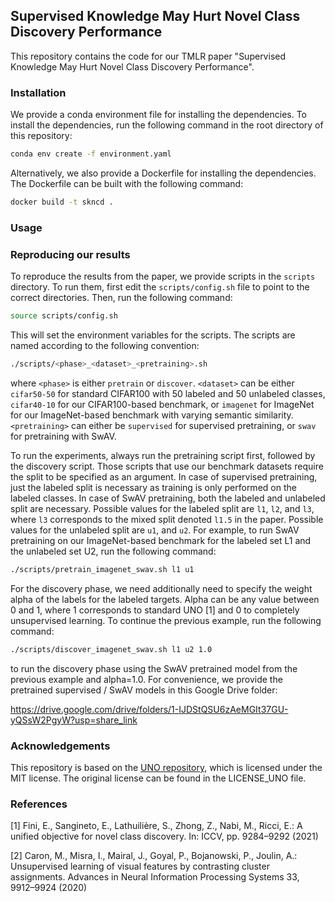 ## Supervised Knowledge May Hurt Novel Class Discovery Performance

This repository contains the code for our TMLR paper "Supervised Knowledge May Hurt Novel 
Class Discovery Performance". 

### Installation

We provide a conda environment file for installing the dependencies. To install the
dependencies, run the following command in the root directory of this repository:

```bash
conda env create -f environment.yaml
```

Alternatively, we also provide a Dockerfile for installing the dependencies. The 
Dockerfile can be built with the following command:

```bash
docker build -t skncd .
```

### Usage

### Reproducing our results

To reproduce the results from the paper, we provide scripts in the `scripts` directory.
To run them, first edit the `scripts/config.sh` file to point to the correct directories. 
Then, run the following command:

```bash
source scripts/config.sh
```

This will set the environment variables for the scripts. 
The scripts are named according to the following convention:

```bash
./scripts/<phase>_<dataset>_<pretraining>.sh
```

where `<phase>` is either `pretrain` or `discover`.
`<dataset>` can be either `cifar50-50` for standard CIFAR100 with 50 labeled and 50 unlabeled 
classes, `cifar40-10` for our CIFAR100-based benchmark, 
or `imagenet` for ImageNet for our ImageNet-based benchmark with varying semantic similarity.
`<pretraining>` can either be `supervised` for supervised pretraining, or `swav` for pretraining
with SwAV.

To run the experiments, always run the pretraining script first, followed by the discovery script.
Those scripts that use our benchmark datasets require the split to be specified as an argument.
In case of supervised pretraining, just the labeled split is necessary as training is only
performed on the labeled classes.
In case of SwAV pretraining, both the labeled and unlabeled split are necessary.
Possible values for the labeled split are `l1`, `l2`, and `l3`, where `l3` corresponds to the
mixed split denoted `l1.5` in the paper.
Possible values for the unlabeled split are `u1`, and `u2`.
For example, to run SwAV pretraining on our ImageNet-based benchmark for the labeled set L1 and the 
unlabeled set U2, run the following command:

```bash
./scripts/pretrain_imagenet_swav.sh l1 u1
```

For the discovery phase, we need additionally need to specify the weight alpha of the labels for the labeled targets.
Alpha can be any value between 0 and 1, where 1 corresponds to standard UNO [1] and 0 to completely unsupervised learning.
To continue the previous example, run the following command:

```bash
./scripts/discover_imagenet_swav.sh l1 u2 1.0
```

to run the discovery phase using the SwAV pretrained model from the previous example and alpha=1.0.
For convenience, we provide the pretrained supervised / SwAV models in this Google Drive folder:

https://drive.google.com/drive/folders/1-IJDStQSU6zAeMGIt37GU-yQSsW2PgyW?usp=share_link

### Acknowledgements

This repository is based on the 
[UNO repository](https://github.com/DonkeyShot21/UNO), which is licensed under the 
MIT license. The original license can be found in the LICENSE_UNO file.

### References
    
[1] Fini, E., Sangineto, E., Lathuilière, S., Zhong, Z., Nabi, M., Ricci, E.: A unified 
objective for novel class discovery. In: ICCV, pp. 9284–9292 (2021)

[2] Caron, M., Misra, I., Mairal, J., Goyal, P., Bojanowski, P., Joulin, A.: Unsupervised 
learning of visual features by contrasting cluster assignments. Advances in Neural 
Information Processing Systems 33, 9912–9924 (2020)
